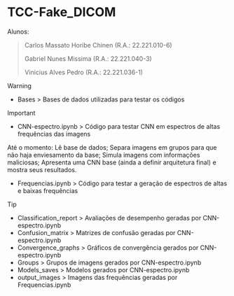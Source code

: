 # TCC-Fake_DICOM

Alunos:
> Carlos Massato Horibe Chinen (R.A.: 22.221.010-6)
> 
> Gabriel Nunes Missima (R.A.: 22.221.040-3)
> 
> Vinicius Alves Pedro (R.A.: 22.221.036-1)

> [!WARNING]
> * Bases > Bases de dados utilizadas para testar os códigos

> [!IMPORTANT]
> * CNN-espectro.ipynb > Código para testar CNN em espectros de altas frequências das imagens
>   
> Até o momento: Lê base de dados; Separa imagens em grupos para que não haja enviesamento da base; Simula imagens com informações maliciosas; Apresenta uma CNN base (ainda a definir arquitetura final) e mostra seus resultados.
> 
> * Frequencias.ipynb > Código para testar a geração de espectros de altas e baixas frequências

> [!TIP]
> * Classification_report > Avaliações de desempenho geradas por CNN-espectro.ipynb
> * Confusion_matrix > Matrizes de confusão geradas por CNN-espectro.ipynb
> * Convergence_graphs > Gráficos de convergência gerados por CNN-espectro.ipynb
> * Groups > Grupos de imagens gerados por CNN-espectro.ipynb
> * Models_saves > Modelos gerados por CNN-espectro.ipynb
> * output_images > Imagens das frequências geradas por Frequencias.ipynb
